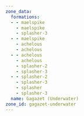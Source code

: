 ```yaml
---
zone_data:
  formations:
  - - maelspike
    - maelspike
    - splasher-3
  - - maelspike
    - achelous
    - achelous
  - - achelous
    - achelous
    - splasher-2
    - splasher-3
  - - splasher-2
    - splasher-3
    - splasher
    - splasher-3
  name: Gagazet (Underwater)
zone_id: gagazet-underwater
---
```


